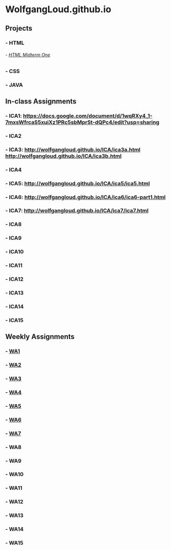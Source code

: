 # WolfgangLoud.github.io

## Projects
### - HTML
###### - [HTML Midterm One](https://wolfgangloud.github.io/html-midterm(1)/html-midterm/page5.html)
### - CSS
### - JAVA

## In-class Assignments
### - ICA1: https://docs.google.com/document/d/1wqRXy4_1-7mxsWfrcaS5xuiXz1PRc5sbMprSt-dQPc4/edit?usp=sharing
### - ICA2
### - ICA3: http://wolfgangloud.github.io/ICA/ica3a.html http://wolfgangloud.github.io/ICA/ica3b.html 
### - ICA4
### - ICA5: http://wolfgangloud.github.io/ICA/ica5/ica5.html
### - ICA6: http://wolfgangloud.github.io/ICA/ica6/ica6-part1.html
### - ICA7: http://wolfgangloud.github.io/ICA/ica7/ica7.html
### - ICA8
### - ICA9
### - ICA10
### - ICA11
### - ICA12
### - ICA13
### - ICA14
### - ICA15

## Weekly Assignments
### - [WA1](https://wolfgangloud.github.io/WA/WA1.html)
### - [WA2](https://wolfgangloud.github.io/WA/WA2.html)
### - [WA3](https://wolfgangloud.github.io/WA/WA3.html)
### - [WA4](https://wolfgangloud.github.io/WA/WA4.html)
### - [WA5](https://WolfgangLoud.github.io/WA/WA5/WA5.html)
### - [WA6](https://WolfgangLoud.github.io/WA/WA6/index.html)
### - [WA7](https://WolfgangLoud.github.io/WA/WA7/WA7.html)
### - WA8
### - WA9
### - WA10
### - WA11
### - WA12
### - WA13
### - WA14
### - WA15
